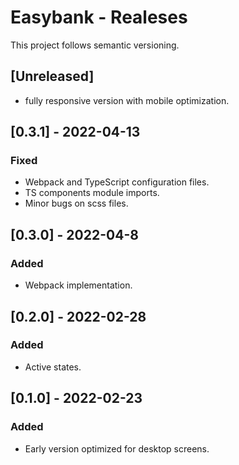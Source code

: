 # Easybank - Realeses

This project follows semantic versioning.

## [Unreleased]

- fully responsive version with mobile optimization.

## [0.3.1] - 2022-04-13

### Fixed

- Webpack and TypeScript configuration files.
- TS components module imports.
- Minor bugs on scss files.

## [0.3.0] - 2022-04-8

### Added

- Webpack implementation.

## [0.2.0] - 2022-02-28

### Added

- Active states.

## [0.1.0] - 2022-02-23

### Added

- Early version optimized for desktop screens.
